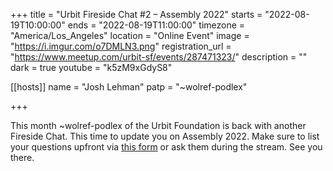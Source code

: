 +++
title = "Urbit Fireside Chat #2 – Assembly 2022"
starts = "2022-08-19T10:00:00"
ends = "2022-08-19T11:00:00"
timezone = "America/Los_Angeles"
location = "Online Event"
image = "https://i.imgur.com/o7DMLN3.png"
registration_url = "https://www.meetup.com/urbit-sf/events/287471323/"
description = ""
dark = true
youtube = "k5zM9xGdyS8"

[[hosts]]
name = "Josh Lehman"
patp = "~wolref-podlex"

+++

This month ~wolref-podlex of the Urbit Foundation is back with another Fireside Chat. This time to update you on Assembly 2022. Make sure to list your questions upfront via [this form](https://airtable.com/shrAH7d8CAPtp62IA) or ask them during the stream. See you there.
